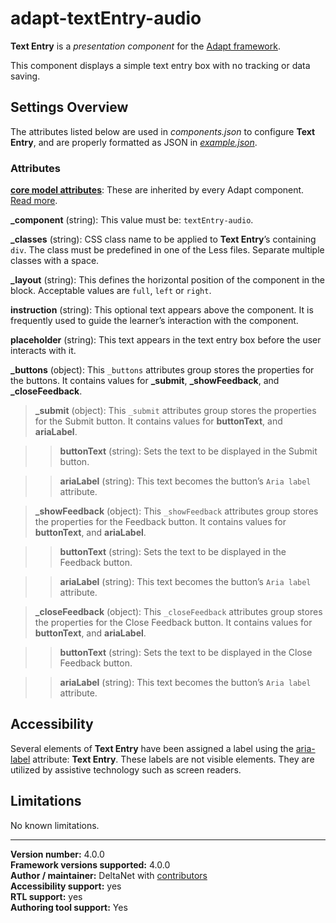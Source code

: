 # adapt-textEntry-audio

**Text Entry** is a *presentation component* for the [Adapt framework](https://github.com/adaptlearning/adapt_framework).   

This component displays a simple text entry box with no tracking or data saving.

## Settings Overview

The attributes listed below are used in *components.json* to configure **Text Entry**, and are properly formatted as JSON in [*example.json*](https://github.com/deltanet/adapt-textEntry-audio/blob/master/example.json).

### Attributes

[**core model attributes**](https://github.com/adaptlearning/adapt_framework/wiki/Core-model-attributes): These are inherited by every Adapt component. [Read more](https://github.com/adaptlearning/adapt_framework/wiki/Core-model-attributes).

**_component** (string): This value must be: `textEntry-audio`.

**_classes** (string): CSS class name to be applied to **Text Entry**’s containing `div`. The class must be predefined in one of the Less files. Separate multiple classes with a space.

**_layout** (string): This defines the horizontal position of the component in the block. Acceptable values are `full`, `left` or `right`.  

**instruction** (string): This optional text appears above the component. It is frequently used to guide the learner’s interaction with the component.  

**placeholder** (string): This text appears in the text entry box before the user interacts with it.  

**_buttons** (object):  This `_buttons` attributes group stores the properties for the buttons. It contains values for **_submit**, **_showFeedback**, and **_closeFeedback**.  

>**_submit** (object):  This `_submit` attributes group stores the properties for the Submit button. It contains values for **buttonText**, and **ariaLabel**.  

>>**buttonText** (string): Sets the text to be displayed in the Submit button.    

>>**ariaLabel** (string): This text becomes the button’s `Aria label` attribute.  

>**_showFeedback** (object):  This `_showFeedback` attributes group stores the properties for the Feedback button. It contains values for **buttonText**, and **ariaLabel**.  

>>**buttonText** (string): Sets the text to be displayed in the Feedback button.    

>>**ariaLabel** (string): This text becomes the button’s `Aria label` attribute.  

>**_closeFeedback** (object):  This `_closeFeedback` attributes group stores the properties for the Close Feedback button. It contains values for **buttonText**, and **ariaLabel**.  

>>**buttonText** (string): Sets the text to be displayed in the Close Feedback button.    

>>**ariaLabel** (string): This text becomes the button’s `Aria label` attribute.

## Accessibility
Several elements of **Text Entry** have been assigned a label using the [aria-label](https://github.com/adaptlearning/adapt_framework/wiki/Aria-Labels) attribute: **Text Entry**. These labels are not visible elements. They are utilized by assistive technology such as screen readers.   

## Limitations

No known limitations.  

----------------------------
**Version number:**  4.0.0     
**Framework versions supported:**  4.0.0     
**Author / maintainer:** DeltaNet with [contributors](https://github.com/deltanet/adapt-textEntry-audio/graphs/contributors)     
**Accessibility support:** yes  
**RTL support:** yes     
**Authoring tool support:** Yes
